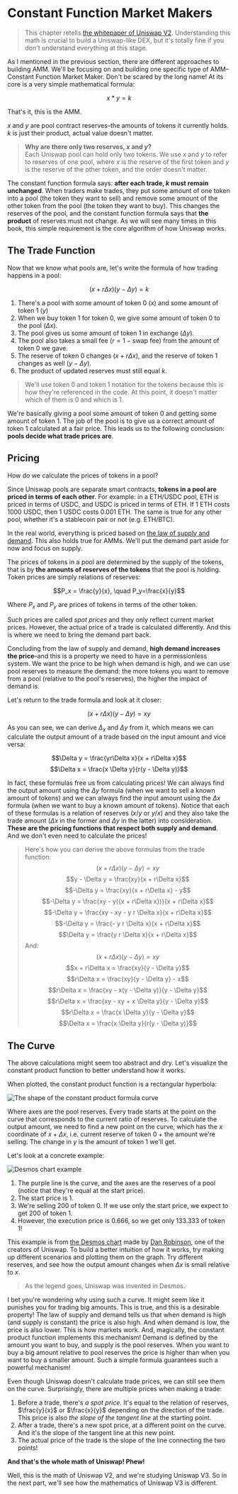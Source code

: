 # Constant Function Market Makers

> This chapter retells [the whitepaper of Uniswap V2](https://uniswap.org/whitepaper.pdf). Understanding this math is crucial to build a Uniswap-like DEX, but it's totally fine if you don't understand everything at this stage.

As I mentioned in the previous section, there are different approaches to building AMM. We'll be focusing on and building one specific type of AMM–Constant Function Market Maker. Don't be scared by the long name! At its core is a very simple mathematical formula:

$$x * y = k$$

That's it, this is the AMM.

$x$ and $y$ are pool contract reserves–the amounts of tokens it currently holds. *k* is just their product, actual value doesn't matter.

> **Why are there only two reserves, *x* and *y*?**  
Each Uniswap pool can hold only two tokens. We use *x* and *y* to refer to reserves of one pool, where *x* is the reserve of the first token and *y* is the reserve of the other token, and the order doesn't matter.

The constant function formula says: **after each trade, *k* must remain unchanged**. When traders make trades, they put some amount of one token into a pool (the token they want to sell) and remove some amount of the other token from the pool (the token they want to buy). This changes the reserves of the pool, and the constant function formula says that **the product** of reserves must not change. As we will see many times in this book, this simple requirement is the core algorithm of how Uniswap works.

## The Trade Function
Now that we know what pools are, let's write the formula of how trading happens in a pool:

$$(x + r\Delta x)(y - \Delta y) = k$$

1. There's a pool with some amount of token 0 ($x$) and some amount of token 1 ($y$) 
1. When we buy token 1 for token 0, we give some amount of token 0 to the pool ($\Delta x$).
1. The pool gives us some amount of token 1 in exchange ($\Delta y$).
1. The pool also takes a small fee ($r = 1 - \text{swap fee}$) from the amount of token 0 we gave.
1. The reserve of token 0 changes ($x + r \Delta x$), and the reserve of token 1 changes as well ($y - \Delta y$).
1. The product of updated reserves must still equal $k$.

> We'll use token 0 and token 1 notation for the tokens because this is how they're referenced in the code. At this point, it doesn't matter which of them is 0 and which is 1.

We're basically giving a pool some amount of token 0 and getting some amount of token 1. The job of the pool is to give us a correct amount of token 1 calculated at a fair price. This leads us to the following conclusion: **pools decide what trade prices are**.

## Pricing

How do we calculate the prices of tokens in a pool?

Since Uniswap pools are separate smart contracts, **tokens in a pool are priced in terms of each other**. For example: in a ETH/USDC pool, ETH is priced in terms of USDC, and USDC is priced in terms of ETH. If 1 ETH costs 1000 USDC, then 1 USDC costs 0.001 ETH. The same is true for any other pool, whether it's a stablecoin pair or not (e.g. ETH/BTC).

In the real world, everything is priced based on [the law of supply and demand](https://www.investopedia.com/terms/l/law-of-supply-demand.asp).  This also holds true for AMMs. We'll put the demand part aside for now and focus on supply.

The prices of tokens in a pool are determined by the supply of the tokens, that is by **the amounts of reserves of the tokens** that the pool is holding. Token prices are simply relations of reserves:

$$P_x = \frac{y}{x}, \quad P_y=\frac{x}{y}$$

Where $P_x$ and $P_y$ are prices of tokens in terms of the other token.

Such prices are called *spot prices* and they only reflect current market prices. However, the actual price of a trade is calculated differently. And this is where we need to bring the demand part back.

Concluding from the law of supply and demand, **high demand increases the price**–and this is a property we need to have in a permissionless system. We want the price to be high when demand is high, and we can use pool reserves to measure the demand: the more tokens you want to remove from a pool (relative to the pool's reserves), the higher the impact of demand is.

Let's return to the trade formula and look at it closer:

$$(x + r\Delta x)(y - \Delta y) = xy$$

As you can see, we can derive $\Delta_x$ and $\Delta y$ from it, which means we can calculate the output amount of a trade based on the input amount and vice versa:

$$\Delta y = \frac{yr\Delta x}{x + r\Delta x}$$
$$\Delta x = \frac{x \Delta y}{r(y - \Delta y)}$$

In fact, these formulas free us from calculating prices! We can always find the output amount using the $\Delta y$ formula (when we want to sell a known amount of tokens) and we can always find the input amount using the $\Delta x$ formula (when we want to buy a known amount of tokens). Notice that each of these formulas is a relation of reserves ($x/y$ or $y/x$) and they also take the trade amount ($\Delta x$ in the former and $\Delta y$ in the latter) into consideration. **These are the pricing functions that respect both supply and demand**. And we don't even need to calculate the prices!

> Here's how you can derive the above formulas from the trade function:
$$(x + r\Delta x)(y - \Delta y) = xy$$
$$y - \Delta y = \frac{xy}{x + r\Delta x}$$
$$-\Delta y = \frac{xy}{x + r\Delta x} - y$$
$$-\Delta y = \frac{xy - y({x + r\Delta x})}{x + r\Delta x}$$
$$-\Delta y = \frac{xy - xy - y r \Delta x}{x + r\Delta x}$$
$$-\Delta y = \frac{- y r \Delta x}{x + r\Delta x}$$
$$\Delta y = \frac{y r \Delta x}{x + r\Delta x}$$
And:
$$(x + r\Delta x)(y - \Delta y) = xy$$
$$x + r\Delta x = \frac{xy}{y - \Delta y}$$
$$r\Delta x = \frac{xy}{y - \Delta y} - x$$
$$r\Delta x = \frac{xy - x(y - \Delta y)}{y - \Delta y}$$
$$r\Delta x = \frac{xy - xy + x \Delta y}{y - \Delta y}$$
$$r\Delta x = \frac{x \Delta y}{y - \Delta y}$$
$$\Delta x = \frac{x \Delta y}{r(y - \Delta y)}$$

## The Curve

The above calculations might seem too abstract and dry. Let's visualize the constant product function to better understand how it works.

When plotted, the constant product function is a rectangular hyperbola:

![The shape of the constant product formula curve](images/the_curve.png)

Where axes are the pool reserves. Every trade starts at the point on the curve that corresponds to the current ratio of reserves. To calculate the output amount, we need to find a new point on the curve, which has the $x$ coordinate of $x+\Delta x$, i.e. current reserve of token 0 + the amount we're selling. The change in $y$ is the amount of token 1 we'll get.

Let's look at a concrete example:

![Desmos chart example](images/desmos.png)

1. The purple line is the curve, and the axes are the reserves of a pool (notice that they're equal at the start price).
1. The start price is 1.
1. We're selling 200 of token 0. If we use only the start price, we expect to get 200 of token 1.
1. However, the execution price is 0.666, so we get only 133.333 of token 1!

This example is from [the Desmos chart](https://www.desmos.com/calculator/7wbvkts2jf) made by [Dan Robinson](https://twitter.com/danrobinson), one of the creators of Uniswap. To build a better intuition of how it works, try making up different scenarios and plotting them on the graph. Try different reserves, and see how the output amount changes when $\Delta x$ is small relative to $x$.

> As the legend goes, Uniswap was invented in Desmos.

I bet you're wondering why using such a curve. It might seem like it punishes you for trading big amounts. This is true, and this is a desirable property! The law of supply and demand tells us that when demand is high (and supply is constant) the price is also high. And when demand is low, the price is also lower. This is how markets work. And, magically, the constant product function implements this mechanism! Demand is defined by the amount you want to buy, and supply is the pool reserves. When you want to buy a big amount relative to pool reserves the price is higher than when you want to buy a smaller amount. Such a simple formula guarantees such a powerful mechanism!

Even though Uniswap doesn't calculate trade prices, we can still see them on the curve. Surprisingly, there are multiple prices when making a trade:

1. Before a trade, there's *a spot price*. It's equal to the relation of reserves, $\frac{y}{x}$ or $\frac{x}{y}$ depending on the direction of the trade. This price is also *the slope of the tangent line* at the starting point.
1. After a trade, there's a new spot price, at a different point on the curve. And it's the slope of the tangent line at this new point.
1. The actual price of the trade is the slope of the line connecting the two points!

**And that's the whole math of Uniswap! Phew!**

Well, this is the math of Uniswap V2, and we're studying Uniswap V3. So in the next part, we'll see how the mathematics of Uniswap V3 is different.
